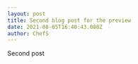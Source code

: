 ```yaml
---
layout: post
title: Second blog post for the preview
date: 2021-08-05T16:40:43.080Z
author: ChefS
---
```

Second post